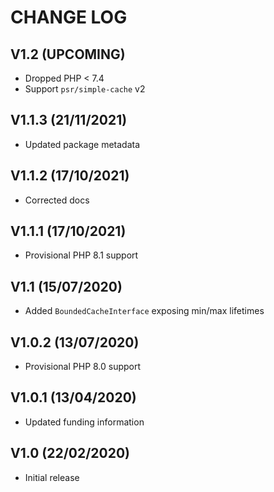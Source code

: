 CHANGE LOG
==========


## V1.2 (UPCOMING)

* Dropped PHP < 7.4
* Support `psr/simple-cache` v2


## V1.1.3 (21/11/2021)

* Updated package metadata


## V1.1.2 (17/10/2021)

* Corrected docs


## V1.1.1 (17/10/2021)

* Provisional PHP 8.1 support


## V1.1 (15/07/2020)

* Added `BoundedCacheInterface` exposing min/max lifetimes


## V1.0.2 (13/07/2020)

* Provisional PHP 8.0 support


## V1.0.1 (13/04/2020)

* Updated funding information


## V1.0 (22/02/2020)

* Initial release
